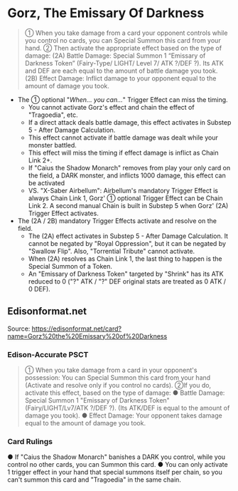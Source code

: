 # Gorz, The Emissary Of Darkness

> ① When you take damage from a card your opponent controls while you control no cards, you can Special Summon this card from your hand. ② Then activate the appropriate effect based on the type of damage:
(2A) Battle Damage: Special Summon 1 “Emissary of Darkness Token” (Fairy-Type/ LIGHT/ Level 7/ ATK ?/DEF ?). Its ATK and DEF are each equal to the amount of battle damage you took.  
(2B) Effect Damage: Inflict damage to your opponent equal to the amount of damage you took.

*   The ① optional "_When... you can..._" Trigger Effect can miss the timing.
    *   You cannot activate Gorz's effect and chain the effect of "Tragoedia", etc.
    *   If a direct attack deals battle damage, this effect activates in Substep 5 - After Damage Calculation.
    *   This effect cannot activate if battle damage was dealt while your monster battled.
    *   This effect will miss the timing if effect damage is inflict as Chain Link 2+.
    *   If "Caius the Shadow Monarch" removes from play your only card on the field, a DARK monster, and inflicts 1000 damage, this effect can be activated
    *   VS. "X-Saber Airbellum": Airbellum's mandatory Trigger Effect is always Chain Link 1, Gorz' ① optional Trigger Effect can be Chain Link 2. A second manual Chain is built in Substep 5 when Gorz' (2A) Trigger Effect activates.
*   The (2A / 2B) mandatory Trigger Effects activate and resolve on the field.
    *   The (2A) effect activates in Substep 5 - After Damage Calculation. It cannot be negated by "Royal Oppression", but it can be negated by "Swallow Flip". Also, "Torrential Tribute" cannot activate.
    *   When (2A) resolves as Chain Link 1, the last thing to happen is the Special Summon of a Token.
    *   An "Emissary of Darkness Token" targeted by "Shrink" has its ATK reduced to 0 ("?" ATK / "?" DEF original stats are treated as 0 ATK / 0 DEF).

## Edisonformat.net

Source: https://edisonformat.net/card?name=Gorz%20the%20Emissary%20of%20Darkness

### Edison-Accurate PSCT

> ① When you take damage from a card in your opponent's possession:
> You can Special Summon this card from your hand (Activate and resolve only if you control no cards).
> ②If you do, activate this effect, based on the type of damage:
> ● Battle Damage: Special Summon 1 "Emissary of Darkness Token" (Fairy/LIGHT/Lv7/ATK ?/DEF ?).
> (Its ATK/DEF is equal to the amount of damage you took).
> ● Effect Damage: Your opponent takes damage equal to the amount of damage you took.

### Card Rulings

● If "Caius the Shadow Monarch" banishes a DARK you control, while you control no other cards, you can Summon this card.
● You can only activate 1 trigger effect in your hand that special summons itself per chain,
so you can't summon this card and "Tragoedia" in the same chain.
            